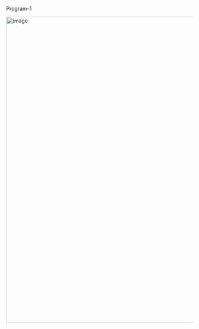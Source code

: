 Program-1 

<img width="826" alt="image" src="https://github.com/user-attachments/assets/e493e7f9-9bad-4ad6-8afb-490100d32cee" />

